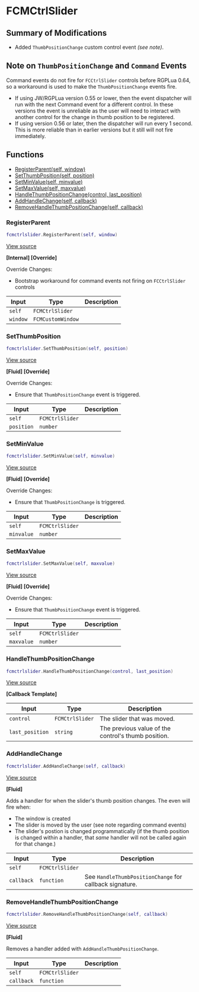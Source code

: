 # FCMCtrlSlider

## Summary of Modifications
- Added `ThumbPositionChange` custom control event *(see note)*.

## Note on `ThumbPositionChange` and `Command` Events
Command events do not fire for `FCCtrlSlider` controls before RGPLua 0.64, so a workaround is used to make the `ThumbPositionChange` events fire.
- If using JW/RGPLua version 0.55 or lower, then the event dispatcher will run with the next Command event for a different control. In these versions the event is unreliable as the user will need to interact with another control for the change in thumb position to be registered.
- If using version 0.56 or later, then the dispatcher will run every 1 second. This is more reliable than in earlier versions but it still will not fire immediately.

## Functions

- [RegisterParent(self, window)](#registerparent)
- [SetThumbPosition(self, position)](#setthumbposition)
- [SetMinValue(self, minvalue)](#setminvalue)
- [SetMaxValue(self, maxvalue)](#setmaxvalue)
- [HandleThumbPositionChange(control, last_position)](#handlethumbpositionchange)
- [AddHandleChange(self, callback)](#addhandlechange)
- [RemoveHandleThumbPositionChange(self, callback)](#removehandlethumbpositionchange)

### RegisterParent

```lua
fcmctrlslider.RegisterParent(self, window)
```

[View source](https://github.com/finale-lua/lua-scripts/tree/master/src/mixin/FCMCtrlSlider.lua#L58)

**[Internal] [Override]**

Override Changes:
- Bootstrap workaround for command events not firing on `FCCtrlSlider` controls

| Input | Type | Description |
| ----- | ---- | ----------- |
| `self` | `FCMCtrlSlider` |  |
| `window` | `FCMCustomWindow` |  |

### SetThumbPosition

```lua
fcmctrlslider.SetThumbPosition(self, position)
```

[View source](https://github.com/finale-lua/lua-scripts/tree/master/src/mixin/FCMCtrlSlider.lua#L85)

**[Fluid] [Override]**

Override Changes:
- Ensure that `ThumbPositionChange` event is triggered.

| Input | Type | Description |
| ----- | ---- | ----------- |
| `self` | `FCMCtrlSlider` |  |
| `position` | `number` |  |

### SetMinValue

```lua
fcmctrlslider.SetMinValue(self, minvalue)
```

[View source](https://github.com/finale-lua/lua-scripts/tree/master/src/mixin/FCMCtrlSlider.lua#L104)

**[Fluid] [Override]**

Override Changes:
- Ensure that `ThumbPositionChange` is triggered.

| Input | Type | Description |
| ----- | ---- | ----------- |
| `self` | `FCMCtrlSlider` |  |
| `minvalue` | `number` |  |

### SetMaxValue

```lua
fcmctrlslider.SetMaxValue(self, maxvalue)
```

[View source](https://github.com/finale-lua/lua-scripts/tree/master/src/mixin/FCMCtrlSlider.lua#L123)

**[Fluid] [Override]**

Override Changes:
- Ensure that `ThumbPositionChange` event is triggered.

| Input | Type | Description |
| ----- | ---- | ----------- |
| `self` | `FCMCtrlSlider` |  |
| `maxvalue` | `number` |  |

### HandleThumbPositionChange

```lua
fcmctrlslider.HandleThumbPositionChange(control, last_position)
```

[View source](https://github.com/finale-lua/lua-scripts/tree/master/src/mixin/FCMCtrlSlider.lua#L152)

**[Callback Template]**

| Input | Type | Description |
| ----- | ---- | ----------- |
| `control` | `FCMCtrlSlider` | The slider that was moved. |
| `last_position` | `string` | The previous value of the control's thumb position. |

### AddHandleChange

```lua
fcmctrlslider.AddHandleChange(self, callback)
```

[View source](https://github.com/finale-lua/lua-scripts/tree/master/src/mixin/FCMCtrlSlider.lua#L-1)

**[Fluid]**

Adds a handler for when the slider's thumb position changes.
The even will fire when:
- The window is created
- The slider is moved by the user (see note regarding command events)
- The slider's postion is changed programmatically (if the thumb position is changed within a handler, that *same* handler will not be called again for that change.)

| Input | Type | Description |
| ----- | ---- | ----------- |
| `self` | `FCMCtrlSlider` |  |
| `callback` | `function` | See `HandleThumbPositionChange` for callback signature. |

### RemoveHandleThumbPositionChange

```lua
fcmctrlslider.RemoveHandleThumbPositionChange(self, callback)
```

[View source](https://github.com/finale-lua/lua-scripts/tree/master/src/mixin/FCMCtrlSlider.lua#L165)

**[Fluid]**

Removes a handler added with `AddHandleThumbPositionChange`.

| Input | Type | Description |
| ----- | ---- | ----------- |
| `self` | `FCMCtrlSlider` |  |
| `callback` | `function` |  |
